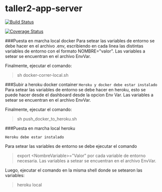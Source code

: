 # taller2-app-server

[![Build Status](https://travis-ci.org/santigandolfo/taller2-app-server.svg?branch=master)](https://travis-ci.org/santigandolfo/taller2-app-server)

[![Coverage Status](https://coveralls.io/repos/github/santigandolfo/taller2-app-server/badge.svg?branch=master)](https://coveralls.io/github/santigandolfo/taller2-app-server?branch=master)



###Puesta en marcha local docker
Para setear las variables de entorno se debe hacer en el archivo .env, escribiendo en cada linea las distintas variables de entorno con el formato
NOMBRE=\"valor\".
Las variables a setear se encuentran en el archivo EnvVar.


Finalmente, ejecutar el comando:
> sh docker-correr-local.sh

###Subir a heroku docker container
```Heroku y docker debe estar instalado```
Para setear las variables de entorno se debe hacer en heroku, esto se puede hacer desde el dashboard desde la opcion Env Var.
Las variables a setear se encuentran en el archivo EnvVar.

Finalmente, ejecutar el comando:
> sh push\_docker\_to\_heroku.sh

###Puesta en marcha local heroku

```Heroku debe estar instalado```


Para setear las variables de entorno se debe ejecutar el comando 
> export \<NombreVariable\>=\"Valor\"
por cada variable de entorno necesaria.
Las variables a setear se encuentran en el archivo EnvVar.


Luego, ejecutar el comando en la misma shell donde se setearon las variables:
> heroku local
